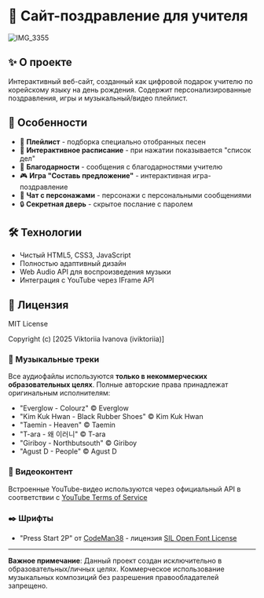 # 🎂 Сайт-поздравление для учителя 
![IMG_3355](https://github.com/user-attachments/assets/e72760b7-0b3d-4c31-aded-d809b8005d60)

## ✨ О проекте
Интерактивный веб-сайт, созданный как цифровой подарок учителю по корейскому языку на день рождения. Содержит персонализированные поздравления, игры и музыкальный/видео плейлист.

## 🌟 Особенности
- 🎵 **Плейлист** - подборка специально отобранных песен
- 📅 **Интерактивное расписание** - при нажатии показывается "список дел"
- 💌 **Благодарности** - сообщения с благодарностями учителю
- 🎮 **Игра "Составь предложение"** - интерактивная игра-поздравление
- 🤖 **Чат с персонажами** - персонажи с персональными сообщениями
- 🔒 **Секретная дверь** - скрытое послание с паролем

## 🛠 Технологии
- Чистый HTML5, CSS3, JavaScript
- Полностью адаптивный дизайн
- Web Audio API для воспроизведения музыки
- Интеграция с YouTube через IFrame API

## 📜 Лицензия

MIT License

Copyright (c) [2025 Viktoriia Ivanova (iviktoriia)]

### 🎵 Музыкальные треки
Все аудиофайлы используются **только в некоммерческих образовательных целях**. Полные авторские права принадлежат оригинальным исполнителям:
- "Everglow - Colourz" © Everglow
- "Kim Kuk Hwan - Black Rubber Shoes" © Kim Kuk Hwan
- "Taemin - Heaven" © Taemin
- "T-ara - 왜 이러니" © T-ara
- "Giriboy - Northbutsouth" © Giriboy
- "Agust D - People" © Agust D

### 🎥 Видеоконтент
Встроенные YouTube-видео используются через официальный API в соответствии с [YouTube Terms of Service](https://www.youtube.com/static?template=terms)

### ✒️ Шрифты
- "Press Start 2P" от [CodeMan38](https://fonts.google.com/specimen/Press+Start+2P) - лицензия [SIL Open Font License](https://scripts.sil.org/OFL)

---

**Важное примечание**: Данный проект создан исключительно в образовательных/личных целях. Коммерческое использование музыкальных композиций без разрешения правообладателей запрещено.
